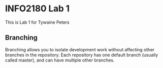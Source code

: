# INFO2180 Lab 1

This is Lab 1 for Tywaine Peters

## Branching

Branching allows you to isolate development work without affecting other branches in the repository. Each repository has one default branch (usually called master), and can have multiple other branches.